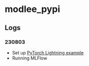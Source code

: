 # modlee_pypi

## Logs
### 230803
- Set up [PyTorch Lightning example](./examples/simple_torch.py)
- Running MLFlow